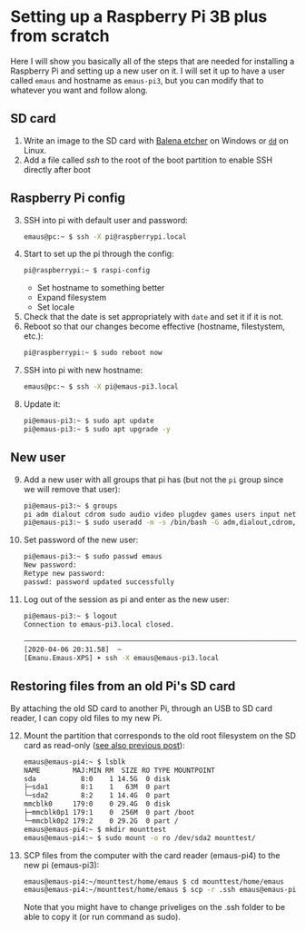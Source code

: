 # Setting up a Raspberry Pi 3B plus from scratch

Here I will show you basically all of the steps that are needed for installing a Raspberry Pi and setting up a new user on it.
I will set it up to have a user called `emaus` and hostname as `emaus-pi3`, but you can modify that to whatever you want and follow along.

## SD card
1. Write an image to the SD card with [Balena etcher](https://www.balena.io/etcher/) on Windows or [`dd`](https://www.raspberrypi.org/documentation/installation/installing-images/linux.md) on Linux.
2. Add a file called *ssh* to the root of the boot partition to enable SSH directly after boot

## Raspberry Pi config
3. SSH into pi with default user and password:
    ```bash
    emaus@pc:~ $ ssh -X pi@raspberrypi.local
    ```
4. Start to set up the pi through the config:
    ```bash
    pi@raspberrypi:~ $ raspi-config
    ```
    * Set hostname to something better
    * Expand filesystem
    * Set locale
5. Check that the date is set appropriately with `date` and set it if it is not.
6. Reboot so that our changes become effective (hostname, filestystem, etc.):
    ```bash
    pi@raspberrypi:~ $ sudo reboot now
    ```
7. SSH into pi with new hostname:
    ```bash
    emaus@pc:~ $ ssh -X pi@emaus-pi3.local
    ```
8. Update it:
    ```bash
    pi@emaus-pi3:~ $ sudo apt update
    pi@emaus-pi3:~ $ sudo apt upgrade -y
    ```

## New user
9. Add a new user with all groups that pi has (but not the `pi` group since we will remove that user):
    ```bash
    pi@emaus-pi3:~ $ groups
    pi adm dialout cdrom sudo audio video plugdev games users input netdev gpio i2c spi
    pi@emaus-pi3:~ $ sudo useradd -m -s /bin/bash -G adm,dialout,cdrom,sudo,audio,video,plugdev,games,users,input,netdev,gpio,i2c,spi <username>
    ```
10. Set password of the new user:
    ```bash
    pi@emaus-pi3:~ $ sudo passwd emaus
    New password:
    Retype new password:
    passwd: password updated successfully
    ```
11. Log out of the session as pi and enter as the new user:
    ```bash
    pi@emaus-pi3:~ $ logout
    Connection to emaus-pi3.local closed.
                                                                                                  ✔
    ───────────────────────────────────────────────────────────────────────────────────────────────
    [2020-04-06 20:31.58]  ~
    [Emanu.Emaus-XPS] ➤ ssh -X emaus@emaus-pi3.local
    ```

## Restoring files from an old Pi's SD card
By attaching the old SD card to another Pi, through an USB to SD card reader, I can copy old files to my new Pi.

12. Mount the partition that corresponds to the old root filesystem on the SD card as read-only ([see also previous post](20200405_backing_up_sd_card_from_crashed_pi.md)):
    ```bash
    emaus@emaus-pi4:~ $ lsblk
    NAME        MAJ:MIN RM  SIZE RO TYPE MOUNTPOINT
    sda           8:0    1 14.5G  0 disk
    ├─sda1        8:1    1   63M  0 part
    └─sda2        8:2    1 14.4G  0 part
    mmcblk0     179:0    0 29.4G  0 disk
    ├─mmcblk0p1 179:1    0  256M  0 part /boot
    └─mmcblk0p2 179:2    0 29.2G  0 part /
    emaus@emaus-pi4:~ $ mkdir mounttest
    emaus@emaus-pi4:~ $ sudo mount -o ro /dev/sda2 mounttest/
    ```
13. SCP files from the computer with the card reader (emaus-pi4) to the new pi (emaus-pi3):
    ```bash
    emaus@emaus-pi4:~/mounttest/home/emaus $ cd mounttest/home/emaus
    emaus@emaus-pi4:~/mounttest/home/emaus $ scp -r .ssh emaus@emaus-pi3.local:/home/emaus/.ssh
    ```
    Note that you might have to change priveliges on the .ssh folder to be able to copy it (or run command as sudo).